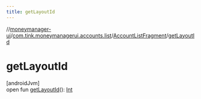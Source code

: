 ```yaml
---
title: getLayoutId
---
```

//[moneymanager-ui](../../../index.html)/[com.tink.moneymanagerui.accounts.list](../index.html)/[AccountListFragment](index.html)/[getLayoutId](get-layout-id.html)



# getLayoutId



[androidJvm]\
open fun [getLayoutId](get-layout-id.html)(): [Int](https://kotlinlang.org/api/latest/jvm/stdlib/kotlin/-int/index.html)




